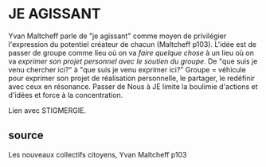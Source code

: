 # JE AGISSANT

Yvan Maltcheff parle de "je agissant" comme moyen de privilégier l'expression du potentiel créateur de chacun (Maltcheff p103).
L'idée est de passer de groupe comme lieu où on va *faire quelque chose* à un lieu où on va *exprimer son projet personnel avec le soutien du groupe*. De "que suis je venu chercher ici?" à "que suis je venu exprimer ici?" Groupe = véhicule pour exprimer son projet de réalisation personnelle, le partager, le redéfinir avec ceux en résonance. Passer de Nous à JE limite la boulimie d'actions et d'idées et force à la concentration.

Lien avec STIGMERGIE.

## source
Les nouveaux collectifs citoyens, Yvan Maltcheff p103